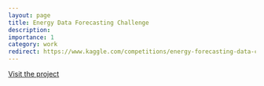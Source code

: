```yaml
---
layout: page
title: Energy Data Forecasting Challenge
description:
importance: 1
category: work
redirect: https://www.kaggle.com/competitions/energy-forecasting-data-challenge
---
```


<a href="https://www.kaggle.com/competitions/energy-forecasting-data-challenge/" target="_blank">Visit the project</a>
